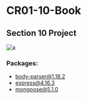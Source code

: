 # CR01-10-Book
## Section 10 Project

![a](../assets/a.png?raw=true)

### Packages:
* body-parser@1.18.2
* express@4.16.3
* mongoose@5.1.0
